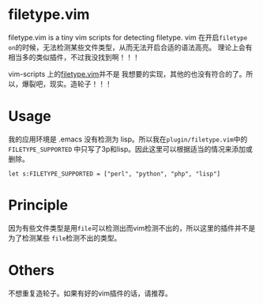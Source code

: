 filetype.vim
============

filetype.vim is a tiny vim scripts for detecting filetype.
vim 在开启`filetype on`的时候，无法检测某些文件类型，从而无法开启合适的语法高亮。
理论上会有相当多的类似插件，不过我没找到啊！！！

vim-scripts 上的[filetype.vim](https://github.com/vim-scripts/filetype.vim)并不是
我想要的实现，其他的也没有符合的了。所以，爆裂吧，现实。造轮子！！！

Usage
============

我的应用环境是 .emacs 没有检测为 lisp。所以我在`plugin/filetype.vim`中的`FILETYPE_SUPPORTED`
中只写了3p和lisp。因此这里可以根据适当的情况来添加或删除。

```viml
let s:FILETYPE_SUPPORTED = ["perl", "python", "php", "lisp"]
```

Principle
============

因为有些文件类型是用`file`可以检测出而vim检测不出的，所以这里的插件并不是为了检测某些
`file`检测不出的类型。

Others
============

不想重复造轮子。如果有好的vim插件的话，请推荐。
